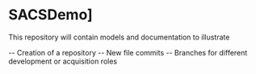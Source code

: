 # SACSDemo]

This repository will contain models and documentation to illustrate 

-- Creation of a repository 
-- New file commits 
-- Branches for different development or acquisition roles
